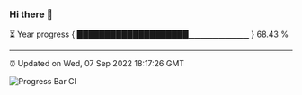 ### Hi there 👋

⏳ Year progress { ████████████████████▁▁▁▁▁▁▁▁▁▁ } 68.43 %

---

⏰ Updated on Wed, 07 Sep 2022 18:17:26 GMT

![Progress Bar CI](https://github.com/liununu/liununu/workflows/Progress%20Bar%20CI/badge.svg)
